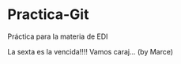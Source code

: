 # Practica-Git
Práctica para la materia de EDI

La sexta es la vencida!!!! Vamos caraj... (by Marce)